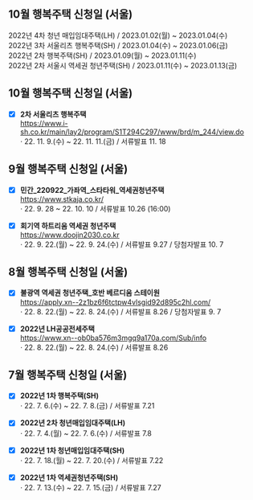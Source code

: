 ## 10월 행복주택 신청일 (서울)
2022년 4차 청년 매입임대주택(LH) / 2023.01.02(월) ~ 2023.01.04(수)  
2022년 3차 서울리츠 행복주택(SH) / 2023.01.04(수) ~ 2023.01.06(금)  
2022년 2차 행복주택(SH) / 2023.01.09(월) ~ 2023.01.11(수)  
2022년 2차 서울시 역세권 청년주택(SH)	/ 2023.01.11(수) ~ 2023.01.13(금)  

## 10월 행복주택 신청일 (서울)
- [x] **2차 서울리츠 행복주택**  
https://www.i-sh.co.kr/main/lay2/program/S1T294C297/www/brd/m_244/view.do  
· 22. 11. 9.(수) ~ 22. 11. 11.(금) / 서류발표 11. 18

## 9월 행복주택 신청일 (서울)
- [x] **민간_220922_가좌역_스타타워_역세권청년주택**  
https://www.stkaja.co.kr/  
· 22. 9. 28 ~ 22. 10. 10 / 서류발표 10.26 (16:00)

- [x] **회기역 하트리움 역세권 청년주택**  
https://www.doojin2030.co.kr  
· 22. 9. 22.(월) ~ 22. 9. 24.(수) / 서류발표 9.27 / 당첨자발표 10. 7

## 8월 행복주택 신청일 (서울)
- [x] **불광역 역세권 청년주택_호반 베르디움 스테이원**  
https://apply.xn--2z1bz6f6tctpw4vlsgid92d895c2hl.com/  
· 22. 8. 22.(월) ~ 22. 8. 24.(수) / 서류발표 8.26 / 당첨자발표 9. 7

- [x] **2022년 LH공공전세주택**  
https://www.xn--ob0ba576m3mgq9a170a.com/Sub/info  
· 22. 8. 22.(월) ~ 22. 8. 24.(수) / 서류발표 8.26

## 7월 행복주택 신청일 (서울)
- [x] **2022년 1차 행복주택(SH)**  
· 22. 7. 6.(수) ~ 22. 7. 8.(금) / 서류발표 7.21

- [x] **2022년 2차 청년매입임대주택(LH)**  
· 22. 7. 4.(월) ~ 22. 7. 6.(수) / 서류발표 7.8

- [x] **2022년 1차 청년매입임대주택(SH)**  
· 22. 7. 18.(월) ~ 22. 7. 20.(수) / 서류발표 7.22

- [x] **2022년 1차 역세권청년주택(SH)**  
· 22. 7. 13.(수) ~ 22. 7. 15.(금) / 서류발표 7.27
